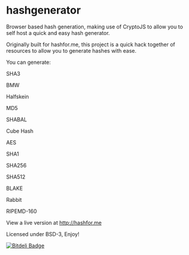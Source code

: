 hashgenerator
=============

Browser based hash generation, making use of CryptoJS to allow you to self host a quick and easy hash generator.

Originally built for hashfor.me, this project is a quick hack together of resources to allow you to generate hashes with ease.</p>

You can generate:

SHA3

BMW

Halfskein

MD5

SHABAL

Cube Hash

AES

SHA1

SHA256

SHA512

BLAKE

Rabbit

RIPEMD-160

View a live version at http://hashfor.me

Licensed under BSD-3, Enjoy!


[![Bitdeli Badge](https://d2weczhvl823v0.cloudfront.net/ryanmcdonough/hashgenerator/trend.png)](https://bitdeli.com/free "Bitdeli Badge")

